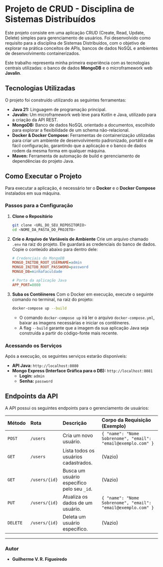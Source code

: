 # Projeto de CRUD - Disciplina de Sistemas Distribuídos

Este projeto consiste em uma aplicação CRUD (Create, Read, Update, Delete) simples para gerenciamento de usuários. Foi desenvolvido como requisito para a disciplina de Sistemas Distribuídos, com o objetivo de explorar na prática conceitos de APIs, bancos de dados NoSQL e ambientes de desenvolvimento containerizados.

Este trabalho representa minha primeira experiência com as tecnologias centrais utilizadas: o banco de dados **MongoDB** e o microframework web **Javalin**.

## Tecnologias Utilizadas

O projeto foi construído utilizando as seguintes ferramentas:

* **Java 21:** Linguagem de programação principal.
* **Javalin:** Um microframework web leve para Kotlin e Java, utilizado para a criação da API REST.
* **MongoDB:** Banco de dados NoSQL orientado a documentos, escolhido para explorar a flexibilidade de um schema não-relacional.
* **Docker & Docker Compose:** Ferramentas de containerização utilizadas para criar um ambiente de desenvolvimento padronizado, portátil e de fácil configuração, garantindo que a aplicação e o banco de dados rodem da mesma forma em qualquer máquina.
* **Maven:** Ferramenta de automação de build e gerenciamento de dependências do projeto Java.

## Como Executar o Projeto

Para executar a aplicação, é necessário ter o **Docker** e o **Docker Compose** instalados em sua máquina.

### Passos para a Configuração

1.  **Clone o Repositório**
    ```bash
    git clone <URL_DO_SEU_REPOSITORIO>
    cd <NOME_DA_PASTA_DO_PROJETO>
    ```

2.  **Crie o Arquivo de Variáveis de Ambiente**
    Crie um arquivo chamado `.env` na raiz do projeto. Ele guardará as credenciais do banco de dados. Copie o conteúdo abaixo para dentro dele:

    ```ini
    # Credenciais do MongoDB
    MONGO_INITDB_ROOT_USERNAME=admin
    MONGO_INITDB_ROOT_PASSWORD=password
    MONGO_DB=minhafaculdade

    # Porta da aplicação Java
    APP_PORT=8080
    ```

3.  **Suba os Contêineres**
    Com o Docker em execução, execute o seguinte comando no terminal, na raiz do projeto:

    ```bash
    docker-compose up --build
    ```
    * O comando `docker-compose up` irá ler o arquivo `docker-compose.yml`, baixar as imagens necessárias e iniciar os contêineres.
    * A flag `--build` garante que a imagem da sua aplicação Java seja construída a partir do código-fonte mais recente.

### Acessando os Serviços

Após a execução, os seguintes serviços estarão disponíveis:

* **API Java:** `http://localhost:8080`
* **Mongo Express (Interface Gráfica para o DB):** `http://localhost:8081`
    * **Login:** `admin`
    * **Senha:** `password`

## Endpoints da API

A API possui os seguintes endpoints para o gerenciamento de usuários:

| Método | Rota               | Descrição                              | Corpo da Requisição (Exemplo)                                    |
| :----- | :----------------- | :------------------------------------- | :--------------------------------------------------------------- |
| `POST` | `/users`           | Cria um novo usuário.                  | `{ "name": "Nome Sobrenome", "email": "email@exemplo.com" }`      |
| `GET`  | `/users`           | Lista todos os usuários cadastrados.   | (Vazio)                                                          |
| `GET`  | `/users/{id}`      | Busca um usuário específico pelo seu `_id`. | (Vazio)                                                          |
| `PUT`  | `/users/{id}`      | Atualiza os dados de um usuário.       | `{ "name": "Nome Sobrenome", "email": "email@exemplo.com" }`          |
| `DELETE` | `/users/{id}`      | Deleta um usuário específico.          | (Vazio)                                                          |

---

### Autor

* **Guilherme V. R. Figueiredo**